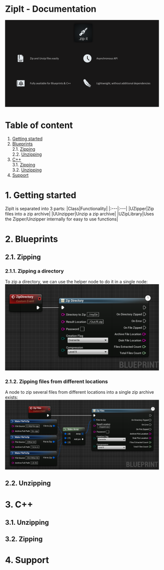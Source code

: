 # ZipIt - Documentation
![ZipIt features](https://github.com/Pandoa/ZipIt/blob/master/Images/Features.PNG?raw=true)
# Table of content
1. [Getting started](#1-getting-started)</br>
2. [Blueprints](#2-blueprints)</br>
    2.1. [Zipping](21-zipping)</br>
    2.2. [Unzipping](22-unzipping)</br>
3. [C++](#3-c)</br>
    3.1. [Zipping](31-zipping)</br>
    3.2. [Unzipping](32-unzipping)</br>
4. [Support](#4-support)</br>
# 1. Getting started
ZipIt is separated into 3 parts:
|Class|Functionality|
|:---|:---| 
|UZipper|Zip files into a zip archive|
|UUnzipper|Unzip a zip archive|
|UZipLibrary|Uses the Zipper/Unzipper internally for easy to use functions|

# 2. Blueprints
## 2.1. Zipping
### 2.1.1. Zipping a directory
To zip a directory, we can use the helper node to do it in a single node:
![Zip Directory Example](https://github.com/Pandoa/ZipIt/blob/master/Images/BpZipDirectory.png?raw=true)
### 2.1.2. Zipping files from different locations
A node to zip several files from different locations into a single zip archive exists:
![Zip files example](https://github.com/Pandoa/ZipIt/blob/master/Images/BpZipFiles.png?raw=true)
## 2.2. Unzipping
# 3. C++
## 3.1. Unzipping
## 3.2. Zipping
# 4. Support
